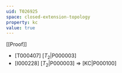 ```yaml
---
uid: T026925
space: closed-extension-topology
property: kc
value: true
---
```

[[Proof]]

* [T000407] [$T_2$|P000003]
* [I000228] [$T_2$|P000003] => [KC|P000100]

